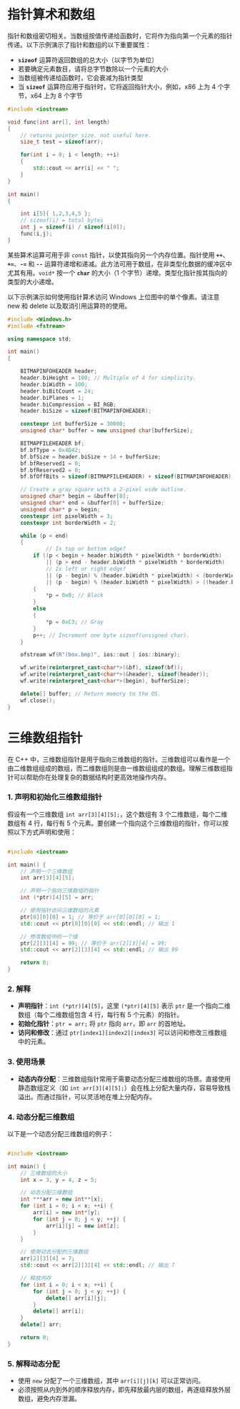 # 指针算术和数组

指针和数组密切相关。当数组按值传递给函数时，它将作为指向第一个元素的指针传递。以下示例演示了指针和数组的以下重要属性：

- **`sizeof`** 运算符返回数组的总大小（以字节为单位）
- 若要确定元素数目，请将总字节数除以一个元素的大小
- 当数组被传递给函数时，它会衰减为指针类型
- 当 **`sizeof`** 运算符应用于指针时，它将返回指针大小，例如，x86 上为 4 个字节，x64 上为 8 个字节

```cpp
#include <iostream>

void func(int arr[], int length)
{
    // returns pointer size. not useful here.
    size_t test = sizeof(arr);

    for(int i = 0; i < length; ++i)
    {
        std::cout << arr[i] << " ";
    }
}

int main()
{

    int i[5]{ 1,2,3,4,5 };
    // sizeof(i) = total bytes
    int j = sizeof(i) / sizeof(i[0]);
    func(i,j);
}
```

某些算术运算可用于非 `const` 指针，以使其指向另一个内存位置。指针使用 **`++`**、**`+=`**、**`-=`** 和 **`--`** 运算符递增和递减。此方法可用于数组，在非类型化数据的缓冲区中尤其有用。`void*` 按一个 **`char`** 的大小（1 个字节）递增。类型化指针按其指向的类型的大小递增。

以下示例演示如何使用指针算术访问 Windows 上位图中的单个像素。请注意 new 和 delete 以及取消引用运算符的使用。

```cpp
#include <Windows.h>
#include <fstream>

using namespace std;

int main()
{

    BITMAPINFOHEADER header;
    header.biHeight = 100; // Multiple of 4 for simplicity.
    header.biWidth = 100;
    header.biBitCount = 24;
    header.biPlanes = 1;
    header.biCompression = BI_RGB;
    header.biSize = sizeof(BITMAPINFOHEADER);

    constexpr int bufferSize = 30000;
    unsigned char* buffer = new unsigned char[bufferSize];

    BITMAPFILEHEADER bf;
    bf.bfType = 0x4D42;
    bf.bfSize = header.biSize + 14 + bufferSize;
    bf.bfReserved1 = 0;
    bf.bfReserved2 = 0;
    bf.bfOffBits = sizeof(BITMAPFILEHEADER) + sizeof(BITMAPINFOHEADER); //54

    // Create a gray square with a 2-pixel wide outline.
    unsigned char* begin = &buffer[0];
    unsigned char* end = &buffer[0] + bufferSize;
    unsigned char* p = begin;
    constexpr int pixelWidth = 3;
    constexpr int borderWidth = 2;

    while (p < end)
    {
            // Is top or bottom edge?
        if ((p < begin + header.biWidth * pixelWidth * borderWidth)
            || (p > end - header.biWidth * pixelWidth * borderWidth)
            // Is left or right edge?
            || (p - begin) % (header.biWidth * pixelWidth) < (borderWidth * pixelWidth)
            || (p - begin) % (header.biWidth * pixelWidth) > ((header.biWidth - borderWidth) * pixelWidth))
        {
            *p = 0x0; // Black
        }
        else
        {
            *p = 0xC3; // Gray
        }
        p++; // Increment one byte sizeof(unsigned char).
    }

    ofstream wf(R"(box.bmp)", ios::out | ios::binary);

    wf.write(reinterpret_cast<char*>(&bf), sizeof(bf));
    wf.write(reinterpret_cast<char*>(&header), sizeof(header));
    wf.write(reinterpret_cast<char*>(begin), bufferSize);

    delete[] buffer; // Return memory to the OS.
    wf.close();
}
```

# 三维数组指针

在 C++ 中，三维数组指针是用于指向三维数组的指针。三维数组可以看作是一个由二维数组组成的数组，而二维数组则是由一维数组组成的数组。理解三维数组指针可以帮助你在处理复杂的数据结构时更高效地操作内存。

### 1. 声明和初始化三维数组指针

假设有一个三维数组 `int arr[3][4][5];`，这个数组有 3 个二维数组，每个二维数组有 4 行，每行有 5 个元素。要创建一个指向这个三维数组的指针，你可以按照以下方式声明和使用：

```cpp

#include <iostream>

int main() {
    // 声明一个三维数组
    int arr[3][4][5];

    // 声明一个指向三维数组的指针
    int (*ptr)[4][5] = arr;

    // 使用指针访问三维数组的元素
    ptr[0][0][0] = 1; // 等价于 arr[0][0][0] = 1;
    std::cout << ptr[0][0][0] << std::endl; // 输出 1

    // 修改数组中的一个值
    ptr[2][3][4] = 99; // 等价于 arr[2][3][4] = 99;
    std::cout << arr[2][3][4] << std::endl; // 输出 99

    return 0;
}
```

### 2. 解释

- **声明指针**：`int (*ptr)[4][5]`，这里 `(*ptr)[4][5]` 表示 `ptr` 是一个指向二维数组（每个二维数组包含 4 行，每行有 5 个元素）的指针。
- **初始化指针**：`ptr = arr;` 将 `ptr` 指向 `arr`，即 `arr` 的首地址。
- **访问和修改**：通过 `ptr[index1][index2][index3]` 可以访问和修改三维数组中的元素。

### 3. 使用场景

- **动态内存分配**：三维数组指针常用于需要动态分配三维数组的场景。直接使用静态数组定义（如 `int arr[3][4][5];`）会在栈上分配大量内存，容易导致栈溢出。而通过指针，可以灵活地在堆上分配内存。

### 4. 动态分配三维数组

以下是一个动态分配三维数组的例子：

```cpp

#include <iostream>

int main() {
    // 三维数组的大小
    int x = 3, y = 4, z = 5;

    // 动态分配三维数组
    int ***arr = new int**[x];
    for (int i = 0; i < x; ++i) {
        arr[i] = new int*[y];
        for (int j = 0; j < y; ++j) {
            arr[i][j] = new int[z];
        }
    }

    // 使用动态分配的三维数组
    arr[2][3][4] = 7;
    std::cout << arr[2][3][4] << std::endl; // 输出 7

    // 释放内存
    for (int i = 0; i < x; ++i) {
        for (int j = 0; j < y; ++j) {
            delete[] arr[i][j];
        }
        delete[] arr[i];
    }
    delete[] arr;

    return 0;
}
```

### 5. 解释动态分配

- 使用 `new` 分配了一个三维数组，其中 `arr[i][j][k]` 可以正常访问。
- 必须按照从内到外的顺序释放内存，即先释放最内层的数组，再逐级释放外层数组，避免内存泄漏。
